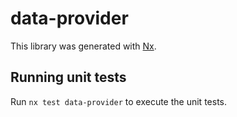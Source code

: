 # data-provider

This library was generated with [Nx](https://nx.dev).

## Running unit tests

Run `nx test data-provider` to execute the unit tests.
